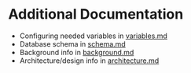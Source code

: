 # Additional Documentation

* Configuring needed variables in [variables.md](./variables.md)
* Database schema in [schema.md](./schema.md)
* Background info in [background.md](./background.md)
* Architecture/design info in [architecture.md](./architecture.md)